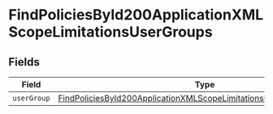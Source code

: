 # FindPoliciesById200ApplicationXMLScopeLimitationsUserGroups


## Fields

| Field                                                                                                                                                                   | Type                                                                                                                                                                    | Required                                                                                                                                                                | Description                                                                                                                                                             |
| ----------------------------------------------------------------------------------------------------------------------------------------------------------------------- | ----------------------------------------------------------------------------------------------------------------------------------------------------------------------- | ----------------------------------------------------------------------------------------------------------------------------------------------------------------------- | ----------------------------------------------------------------------------------------------------------------------------------------------------------------------- |
| `userGroup`                                                                                                                                                             | [FindPoliciesById200ApplicationXMLScopeLimitationsUserGroupsUserGroup](../../models/operations/findpoliciesbyid200applicationxmlscopelimitationsusergroupsusergroup.md) | :heavy_minus_sign:                                                                                                                                                      | N/A                                                                                                                                                                     |